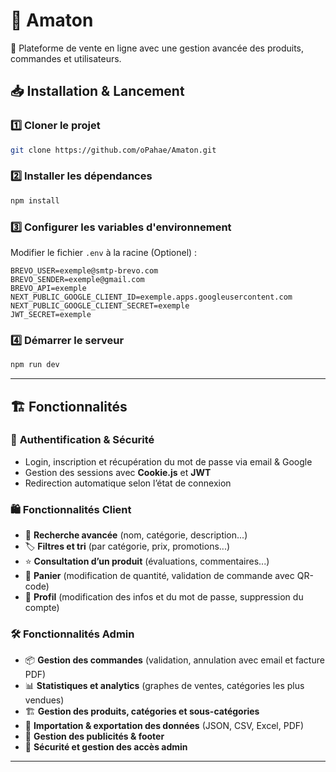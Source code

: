 # 🛒 **Amaton**  

🚀 Plateforme de vente en ligne avec une gestion avancée des produits, commandes et utilisateurs.  

## 📥 Installation & Lancement  

### 1️⃣ **Cloner le projet**  
```bash
git clone https://github.com/oPahae/Amaton.git
```

### 2️⃣ **Installer les dépendances**  
```bash
npm install
```

### 3️⃣ **Configurer les variables d'environnement**  
Modifier le fichier `.env` à la racine (Optionel) :  
```
BREVO_USER=exemple@smtp-brevo.com
BREVO_SENDER=exemple@gmail.com
BREVO_API=exemple
NEXT_PUBLIC_GOOGLE_CLIENT_ID=exemple.apps.googleusercontent.com
NEXT_PUBLIC_GOOGLE_CLIENT_SECRET=exemple
JWT_SECRET=exemple
```

### 4️⃣ **Démarrer le serveur**  
```bash
npm run dev
```

---

## 🏗 **Fonctionnalités**  

### 🔑 **Authentification & Sécurité**  
- Login, inscription et récupération du mot de passe via email & Google  
- Gestion des sessions avec **Cookie.js** et **JWT**  
- Redirection automatique selon l’état de connexion  

### 🛍 **Fonctionnalités Client**  
- 🔎 **Recherche avancée** (nom, catégorie, description...)  
- 🏷 **Filtres et tri** (par catégorie, prix, promotions...)  
- ⭐ **Consultation d’un produit** (évaluations, commentaires...)  
- 🛒 **Panier** (modification de quantité, validation de commande avec QR-code)  
- 👤 **Profil** (modification des infos et du mot de passe, suppression du compte)  

### 🛠 **Fonctionnalités Admin**  
- 📦 **Gestion des commandes** (validation, annulation avec email et facture PDF)  
- 📊 **Statistiques et analytics** (graphes de ventes, catégories les plus vendues)  
- 🏗 **Gestion des produits, catégories et sous-catégories**  
- 📂 **Importation & exportation des données** (JSON, CSV, Excel, PDF)  
- 📢 **Gestion des publicités & footer**  
- 🔐 **Sécurité et gestion des accès admin**  

---
